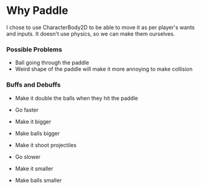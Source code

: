 # Why Paddle

I chose to use CharacterBody2D to be able to move it as per player's wants and inputs. It doesn't use physics, so we can make them ourselves.

### Possible Problems

- Ball going through the paddle
- Weird shape of the paddle will make it more annoying to make collision

### Buffs and Debuffs

- Make it double the balls when they hit the paddle
- Go faster
- Make it bigger
- Make balls bigger
- Make it shoot projectiles

- Go slower
- Make it smaller
- Make balls smaller
